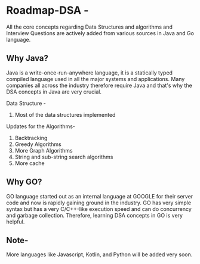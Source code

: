 # Roadmap-DSA - 
All the core concepts regarding Data Structures and algorithms and Interview Questions are actively added from various sources in Java and Go language.
## Why Java?
Java is a write-once-run-anywhere language, it is a statically typed compiled language used in all the major systems and applications.
Many companies all across the industry therefore require Java and that's why the DSA concepts in Java are very crucial.

Data Structure -
1. Most of the data structures implemented

Updates for the Algorithms- 
1. Backtracking
2. Greedy Algorithms
3. More Graph Algorithms
4. String and sub-string search algorithms
5. More cache
## Why GO?
GO language started out as an internal language at GOOGLE for their server code and now is rapidly gaining ground in the industry. GO has very simple syntax but 
has a very C/C++-like execution speed and can do concurrency and garbage collection. Therefore, learning DSA concepts in GO is very helpful.

## Note- 
More languages like Javascript, Kotlin, and Python will be added very soon.
